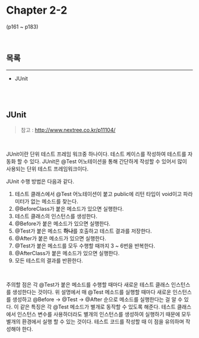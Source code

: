# Chapter 2-2

(p161 ~ p183)

<br>

## 목록

---

-  JUnit


<br>

<br>

## JUnit

>  참고 : http://www.nextree.co.kr/p11104/

<br>

JUnit이란 단위 테스트 프레임 워크중 하나이다. 테스트 케이스를 작성하여 테스트를 자동화 할 수 있다.
JUnit은 @Test 어노테이션을 통해 간단하게 작성할 수 있어서 많이 사용되는 단위 테스트 프레임워크이다.

JUnit 수행 방법은 다음과 같다.

1. 테스트 클래스에서 @Test 어노테이션이 붙고 public에 리턴 타입이 void이고 파라미터가 없는 메소드를 찾는다.
2. @BeforeClass가 붙은 메소드가 있으면 실행한다.
3. 테스트 클래스의 인스턴스를 생성한다.
4. @Before가 붙은 메소드가 있으면 실행한다.
5. @Test가 붙은 메소드 **하나**를 호출하고 테스트 결과를 저장한다.
6. @After가 붙은 메소드가 있으면 실행한다.
7. @Test가 붙은 메소드를 모두 수행할 때까지 3 ~ 6번을 반복한다.
8. @AfterClass가 붙은 메소드가 있으면 실행한다.
9. 모든 테스트의 결과를 반환한다.

<br>

주의할 점은 각 @Test가 붙은 메소드를 수행할 때마다 새로운 테스트 클래스 인스턴스를 생성한다는 것이다. 위 설명에서 매 @Test 메소드를 실행할 때마다 새로운 인스턴스를 생성하고 @Before -> @Test -> @After 순으로 메소드를 실행한다는 걸 알 수 있다.
이 같은 특징은 각 @Test 메소드가 별개로 동작할 수 있도록 해준다. 테스트 클래스에서 인스턴스 변수를 사용하더라도 별개의 인스턴스를 생성하여 실행하기 때문에 모두 별개의 환경에서 실행 할 수 있는 것이다. 테스트 코드를 작성할 때 이 점을 유의하며 작성해야 한다.

